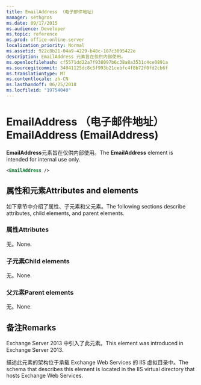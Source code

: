 ```yaml
---
title: EmailAddress （电子邮件地址）
manager: sethgros
ms.date: 09/17/2015
ms.audience: Developer
ms.topic: reference
ms.prod: office-online-server
localization_priority: Normal
ms.assetid: 922c8b21-04a9-4229-b48c-187c3095422e
description: EmailAddress 元素旨在仅供内部使用。
ms.openlocfilehash: cf5571dd22a7f938097b6c38a8a3531c4ce0891a
ms.sourcegitcommit: 34041125dc8c5f993b21cebfc4f8b72f0fd2cb6f
ms.translationtype: MT
ms.contentlocale: zh-CN
ms.lasthandoff: 06/25/2018
ms.locfileid: "19754040"
---
```

# <a name="emailaddress-emailaddress"></a><span data-ttu-id="a023e-103">EmailAddress （电子邮件地址）</span><span class="sxs-lookup"><span data-stu-id="a023e-103">EmailAddress (EmailAddress)</span></span>

<span data-ttu-id="a023e-104">**EmailAddress**元素旨在仅供内部使用。</span><span class="sxs-lookup"><span data-stu-id="a023e-104">The **EmailAddress** element is intended for internal use only.</span></span> 
  
```XML
<EmailAddress />
```

## <a name="attributes-and-elements"></a><span data-ttu-id="a023e-105">属性和元素</span><span class="sxs-lookup"><span data-stu-id="a023e-105">Attributes and elements</span></span>

<span data-ttu-id="a023e-106">如下章节中介绍了属性、子元素和父元素。</span><span class="sxs-lookup"><span data-stu-id="a023e-106">The following sections describe attributes, child elements, and parent elements.</span></span>
  
### <a name="attributes"></a><span data-ttu-id="a023e-107">属性</span><span class="sxs-lookup"><span data-stu-id="a023e-107">Attributes</span></span>

<span data-ttu-id="a023e-108">无。</span><span class="sxs-lookup"><span data-stu-id="a023e-108">None.</span></span>
  
### <a name="child-elements"></a><span data-ttu-id="a023e-109">子元素</span><span class="sxs-lookup"><span data-stu-id="a023e-109">Child elements</span></span>

<span data-ttu-id="a023e-110">无。</span><span class="sxs-lookup"><span data-stu-id="a023e-110">None.</span></span>
  
### <a name="parent-elements"></a><span data-ttu-id="a023e-111">父元素</span><span class="sxs-lookup"><span data-stu-id="a023e-111">Parent elements</span></span>

<span data-ttu-id="a023e-112">无。</span><span class="sxs-lookup"><span data-stu-id="a023e-112">None.</span></span>
  
## <a name="remarks"></a><span data-ttu-id="a023e-113">备注</span><span class="sxs-lookup"><span data-stu-id="a023e-113">Remarks</span></span>

<span data-ttu-id="a023e-114">Exchange Server 2013 中引入了此元素。</span><span class="sxs-lookup"><span data-stu-id="a023e-114">This element was introduced in Exchange Server 2013.</span></span>
  
<span data-ttu-id="a023e-115">描述此元素的架构位于承载 Exchange Web Services 的 IIS 虚拟目录中。</span><span class="sxs-lookup"><span data-stu-id="a023e-115">The schema that describes this element is located in the IIS virtual directory that hosts Exchange Web Services.</span></span>
  

